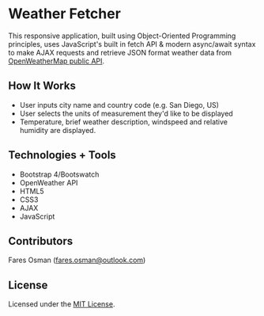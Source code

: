 # Weather Fetcher

This responsive application, built using Object-Oriented Programming principles, uses JavaScript's built in fetch API & modern async/await syntax to make AJAX requests and retrieve JSON format weather data from [OpenWeatherMap public API](https://openweathermap.org/api). 

## How It Works

* User inputs city name and country code (e.g. San Diego, US) 
* User selects the units of measurement they'd like to be displayed 
* Temperature, brief weather description, windspeed and relative humidity are displayed. 

## Technologies + Tools 

* Bootstrap 4/Bootswatch
* OpenWeather API
* HTML5
* CSS3
* AJAX
* JavaScript 

## Contributors

Fares Osman (fares.osman@outlook.com)

## License

Licensed under the [MIT License](LICENSE). 
